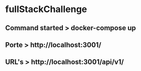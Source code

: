 # fullStackChallenge

## Command started > docker-compose up

## Porte > http://localhost:3001/

## URL's > http://localhost:3001/api/v1/
